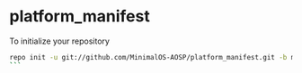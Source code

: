 # platform_manifest
To initialize your repository
````bash
repo init -u git://github.com/MinimalOS-AOSP/platform_manifest.git -b mm-6.0
```
